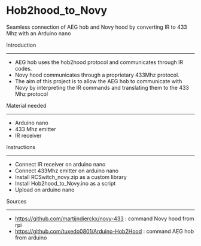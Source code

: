 # Hob2hood_to_Novy
Seamless connection of AEG hob and Novy hood by converting IR to 433 Mhz with an Arduino nano

Introduction
************
- AEG hob uses the hob2hood protocol and communicates through IR codes.
- Novy hood communicates through a proprietary 433Mhz protocol.
- The aim of this project is to allow the AEG hob to communicate with Novy by interpreting the IR commands and translating them to the 433 Mhz protocol

Material needed
***************
- Arduino nano
- 433 Mhz emitter
- IR receiver

Instructions
************
- Connect IR receiver on arduino nano
- Connect 433Mhz emitter on arduino nano
- Install RCSwitch_novy.zip as a custom library
- Install Hob2hood_to_Novy.ino as a script
- Upload on arduino nano

Sources
*******
- https://github.com/martijndierckx/novy-433 : command Novy hood from rpi
- https://github.com/tuxedo0801/Arduino-Hob2Hood : command AEG hob from arduino
